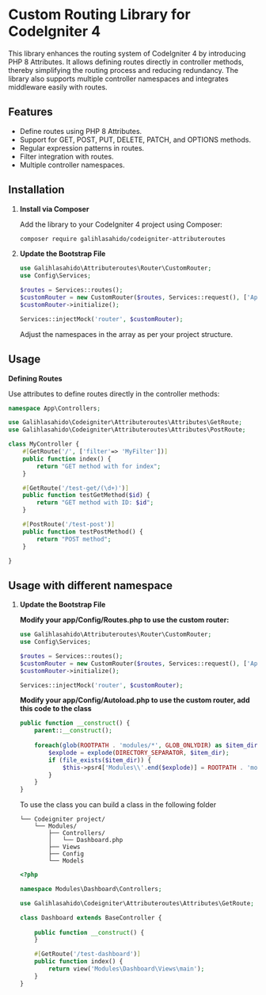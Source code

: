 # Custom Routing Library for CodeIgniter 4

This library enhances the routing system of CodeIgniter 4 by introducing PHP 8 Attributes. It allows defining routes directly in controller methods, thereby simplifying the routing process and reducing redundancy. The library also supports multiple controller namespaces and integrates middleware easily with routes.

## Features

- Define routes using PHP 8 Attributes.
- Support for GET, POST, PUT, DELETE, PATCH, and OPTIONS methods.
- Regular expression patterns in routes.
- Filter integration with routes.
- Multiple controller namespaces.

## Installation

1. **Install via Composer**

   Add the library to your CodeIgniter 4 project using Composer:

   ```bash
   composer require galihlasahido/codeigniter-attributeroutes
    ```

2. **Update the Bootstrap File**
    ```php
    use Galihlasahido\Attributeroutes\Router\CustomRouter;
    use Config\Services;

    $routes = Services::routes();
    $customRouter = new CustomRouter($routes, Services::request(), ['App\\Controllers']);
    $customRouter->initialize();

    Services::injectMock('router', $customRouter);
    ```
    
    Adjust the namespaces in the array as per your project structure.

## Usage

**Defining Routes**

Use attributes to define routes directly in the controller methods:

```php
namespace App\Controllers;

use Galihlasahido\Codeigniter\Attributeroutes\Attributes\GetRoute;
use Galihlasahido\Codeigniter\Attributeroutes\Attributes\PostRoute;

class MyController {
    #[GetRoute('/', ['filter'=> 'MyFilter'])]
    public function index() {
        return "GET method with for index";
    }

    #[GetRoute('/test-get/(\d+)')]
    public function testGetMethod($id) {
        return "GET method with ID: $id";
    }

    #[PostRoute('/test-post')]
    public function testPostMethod() {
        return "POST method";
    }

}
```

## Usage with different namespace



1. **Update the Bootstrap File**

    **Modify your app/Config/Routes.php to use the custom router:**

    ```php
    use Galihlasahido\Attributeroutes\Router\CustomRouter;
    use Config\Services;

    $routes = Services::routes();
    $customRouter = new CustomRouter($routes, Services::request(), ['App\\Controllers', 'Modules\\Dashboard\\Controllers']);
    $customRouter->initialize();

    Services::injectMock('router', $customRouter);
    ```

    **Modify your app/Config/Autoload.php to use the custom router, add this code to the class**
    ```php
    public function __construct() {
        parent::__construct();
        
        foreach(glob(ROOTPATH . 'modules/*', GLOB_ONLYDIR) as $item_dir) {
            $explode = explode(DIRECTORY_SEPARATOR, $item_dir);
            if (file_exists($item_dir)) {
                $this->psr4['Modules\\'.end($explode)] = ROOTPATH . 'modules/'.end($explode);
            }	
        }
    }
    ```
    
    To use the class you can build a class in the following folder

    ```
    └── Codeigniter project/
        └── Modules/
            ├── Controllers/
            │   └── Dashboard.php
            ├── Views
            ├── Config
            └── Models
    ```

    ```php
    <?php

    namespace Modules\Dashboard\Controllers;

    use Galihlasahido\Codeigniter\Attributeroutes\Attributes\GetRoute;

    class Dashboard extends BaseController {
        
        public function __construct() {
        }

        #[GetRoute('/test-dashboard')]
        public function index() {
            return view('Modules\Dashboard\Views\main');
        }
    }
    ```